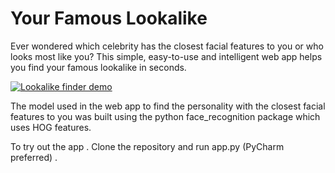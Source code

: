 # Your Famous Lookalike
Ever wondered which celebrity has the closest facial features to you or who looks most like you?
This simple, easy-to-use and intelligent web app helps you find your famous lookalike in seconds.

[![Lookalike finder demo](https://res.cloudinary.com/marcomontalbano/image/upload/v1590510687/video_to_markdown/images/google-drive--1FJVGCulVKo6xQeq_8GSSAkzirXO1uoPD-c05b58ac6eb4c4700831b2b3070cd403.jpg)](https://drive.google.com/open?id=1FJVGCulVKo6xQeq_8GSSAkzirXO1uoPD "Lookalike finder demo")

The model used in the web app to find the personality with the closest facial features to you was built using the python face_recognition package which uses HOG features.

To try out the app . Clone the repository and run app.py (PyCharm preferred) .
